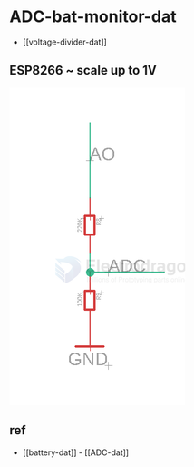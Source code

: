 
# ADC-bat-monitor-dat

- [[voltage-divider-dat]]

## ESP8266 ~ scale up to 1V 

![](2025-08-12-15-17-23.png)


## ref 

- [[battery-dat]] - [[ADC-dat]]